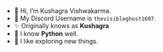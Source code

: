 - 👋 Hi, I’m Kushagra Vishwakarma.
- 💬 My Discord Username is `thevisibleghost1607`.
- ✨ Originally knows as **Kushagra**
- 🐍 I know **Python** well.
- 🎯 I like exploring new things.
